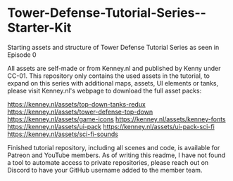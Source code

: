 # Tower-Defense-Tutorial-Series--Starter-Kit
Starting assets and structure of Tower Defense Tutorial Series as seen in Episode 0

All assets are self-made or from Kenney.nl and published by Kenny under CC-01. This repository only contains the used assets in the tutorial, to expand on this series with additional maps, assets, UI elements or tanks, please visit Kenney.nl's webpage to download the full asset packs:

https://kenney.nl/assets/top-down-tanks-redux
https://kenney.nl/assets/tower-defense-top-down
https://kenney.nl/assets/game-icons
https://kenney.nl/assets/kenney-fonts
https://kenney.nl/assets/ui-pack
https://kenney.nl/assets/ui-pack-sci-fi
https://kenney.nl/assets/sci-fi-sounds

Finished tutorial repository, including all scenes and code, is available for Patreon and YouTube members. As of writing this readme, I have not found a tool to automate access to private repositories, please reach out on Discord to have your GitHub username added to the member team. 
